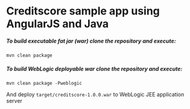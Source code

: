 # Creditscore sample app using AngularJS and Java

##### To build executable fat *jar (war)* clone the repository and execute: #####

	mvn clean package

##### To build WebLogic deployable *war* clone the repository and execute: #####

	mvn clean package -Pweblogic

And deploy `target/creditscore-1.0.0.war` to WebLogic JEE application server